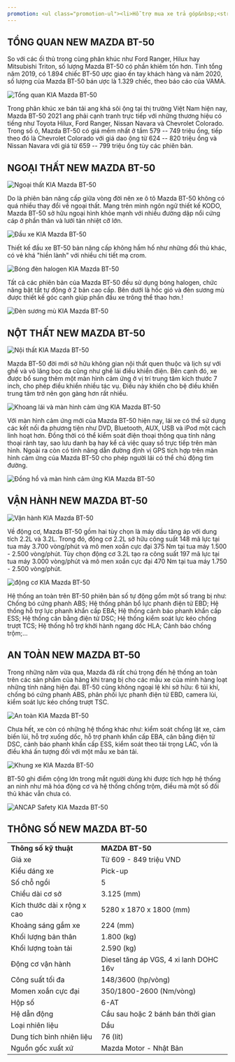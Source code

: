 ```yaml
---
promotion: <ul class="promotion-ul"><li>Hỗ trợ mua xe trả góp&nbsp;<strong>đến 80%</strong></li><li><strong>Ưu đãi lên đến 50 triệu đồng</strong></li><li><span class="text-primary"><strong>Trả trước chỉ từ 116 triệu</strong></span> – nhận xe ngay!</li><li>Tặng kèm phụ kiện chính hãng<br>* Thảm lót sàn * Bạt trùm xe * Bệ bước chân * Tấm lót thùng sau</li><li>Nhập khẩu Nguyên chiếc từ <strong>Thái Lan</strong></li><li>(*) Áp dụng phiên bản và Đại lý theo quy định</li></ul>
---
```


## TỔNG QUAN NEW MAZDA BT-50

So với các ối thủ trong cùng phân khúc như Ford Ranger, Hilux hay Mitsubishi Triton, số lượng Mazda BT-50 có phần khiêm tốn hơn. Tính tổng năm 2019, có 1.894 chiếc BT-50 ược giao ến tay khách hàng và năm 2020, số lượng của Mazda BT-50 bán ược là 1.329 chiếc, theo báo cáo của VAMA.

<div class="post-img-wrapper" style={{aspectRatio:1.7778}}>
<Image src="https://res.cloudinary.com/dfhheac8o/image/upload/v1693474995/mazda-bt-50-tong-quan_zwt1oj.jpg" alt="Tổng quan KIA Mazda BT-50" fill={true} />
</div>

Trong phân khúc xe bán tải ang khá sôi ộng tại thị trường Việt Nam hiện nay, Mazda BT-50 2021 ang phải cạnh tranh trực tiếp với những thương hiệu có tiếng như Toyota Hilux, Ford Ranger, Nissan Navara và Chevrolet Colorado. Trong số ó, Mazda BT-50 có giá mềm nhất ở tầm 579 -- 749 triệu ồng, tiếp theo đó là Chevrolet Colorado với giá dao ộng từ 624 -- 820 triệu ồng và Nissan Navara với giá từ 659 -- 799 triệu ồng tùy các phiên bản.

## NGOẠI THẤT NEW MAZDA BT-50

<div class="post-img-wrapper" style={{aspectRatio:1.7778}}>
<Image src="https://res.cloudinary.com/dfhheac8o/image/upload/v1693474995/mazda-bt-50-ngoai-hanh_evaxur.jpg" alt="Ngoại thất KIA Mazda BT-50" fill={true} />
</div>

Do là phiên bản nâng cấp giữa vòng đời nên xe ô tô Mazda BT-50 không có quá nhiều thay đổi về ngoại thất. Mang trên mình ngôn ngữ thiết kế KODO, Mazda BT-50 sở hữu ngoại hình khỏe mạnh với nhiều đường dập nổi cứng cáp ở phần thân và lưới tản nhiệt cỡ lớn.

<div class="post-img-wrapper">
<Image src="https://res.cloudinary.com/dfhheac8o/image/upload/v1693474993/mazda-bt-50-luoi-tan-nhiet_hvznun.jpg" alt="Đầu xe KIA Mazda BT-50" fill={true} />
</div>

Thiết kế đầu xe BT-50 bản nâng cấp không hầm hố như những đối thủ khác, có vẻ khá "hiền lành" với nhiều chi tiết mạ crom.

<div class="post-img-wrapper">
<Image src="https://res.cloudinary.com/dfhheac8o/image/upload/v1693474994/mazda-bt-50-den-halogen_o6t66u.jpg" alt="Bóng đèn halogen KIA Mazda BT-50" fill={true} />
</div>

Tất cả các phiên bản của Mazda BT-50 đều sử dụng bóng halogen, chức năng bật tắt tự động ở 2 bản cao cấp. Bên dưới là hốc gió và đèn sương mù được thiết kế góc cạnh giúp phần đầu xe trông thể thao hơn.!

<div class="post-img-wrapper">
<Image src="https://res.cloudinary.com/dfhheac8o/image/upload/v1693474993/mazda-bt-50-den-suong-mu_wcaaoq.jpg" alt="Đèn sương mù KIA Mazda BT-50" fill={true} />
</div>

## NỘT THẤT NEW MAZDA BT-50

<div class="post-img-wrapper">
<Image src="https://res.cloudinary.com/dfhheac8o/image/upload/v1693474994/mazda-bt-50-noi-that_gikd4p.jpg" alt="Nội thất KIA Mazda BT-50" fill={true} />
</div>

Mazda BT-50 đời mới sở hữu không gian nội thất quen thuộc và lịch sự với ghế và vô lăng bọc da cũng như ghế lái điều khiển điện. Bên cạnh đó, xe được bổ sung thêm một màn hình cảm ứng ở vị trí trung tâm kích thước 7 inch, cho phép điều khiển nhiều tác vụ. Điều này khiến cho bệ điều khiển trung tâm trở nên gọn gàng hơn rất nhiều.

<div class="post-img-wrapper">
<Image src="https://res.cloudinary.com/dfhheac8o/image/upload/v1693474994/mazda-bt-50-khoang-lai_pqsbps.jpg" alt="Khoang lái và màn hình cảm ứng KIA Mazda BT-50" fill={true} />
</div>

Với màn hình cảm ứng mới của Mazda BT-50 hiện nay, lái xe có thể sử dụng các kết nối đa phương tiện như DVD, Bluetooth, AUX, USB và iPod một cách linh hoạt hơn. Đồng thời có thể kiểm soát điện thoại thông qua tính năng thoại rảnh tay, sao lưu danh bạ hay kể cả việc quay số trực tiếp trên màn hình. Ngoài ra còn có tính năng dẫn đường định vị GPS tích hợp trên màn hình cảm ứng của Mazda BT-50 cho phép người lái có thể chủ động tìm đường.

<div class="post-img-wrapper">
<Image src="https://res.cloudinary.com/dfhheac8o/image/upload/v1693474993/mazda-bt-50-dong-ho_kn0bnf.jpg" alt="Đồng hồ và màn hình cảm ứng KIA Mazda BT-50" fill={true} />
</div>

## VẬN HÀNH NEW MAZDA BT-50

<div class="post-img-wrapper">
<Image src="https://res.cloudinary.com/dfhheac8o/image/upload/v1693474993/mazda-bt-50-van-hanh_ywi6vg.jpg" alt="Vận hành KIA Mazda BT-50" fill={true} />
</div>

Về động cơ, Mazda BT-50 gồm hai tùy chọn là máy dầu tăng áp với dung tích 2.2L và 3.2L. Trong đó, động cơ 2.2L sở hữu công suất 148 mã lực tại tua máy 3.700 vòng/phút và mô men xoắn cực đại 375 Nm tại tua máy 1.500 - 2.500 vòng/phút. Tùy chọn động cơ 3.2L tạo ra công suất 197 mã lực tại tua máy 3.000 vòng/phút và mô men xoắn cực đại 470 Nm tại tua máy 1.750 - 2.500 vòng/phút.

<div class="post-img-wrapper">
<Image src="https://res.cloudinary.com/dfhheac8o/image/upload/v1693474993/mazda-bt-50-dong-co_guqtww.jpg" alt="động cơ KIA Mazda BT-50" fill={true} />
</div>

Hệ thống an toàn trên BT-50 phiên bản số tự động gồm một số trang bị như: Chống bó cứng phanh ABS; Hệ thống phân bổ lực phanh điện tử EBD; Hệ thống hỗ trợ lực phanh khẩn cấp EBA; Hệ thống cảnh báo phanh khẩn cấp ESS; Hệ thống cân bằng điện tử DSC; Hệ thống kiểm soát lực kéo chống trượt TCS; Hệ thống hỗ trợ khởi hành ngang dốc HLA; Cảnh báo chống trộm;...

## AN TOÀN NEW MAZDA BT-50

Trong những năm vừa qua, Mazda đã rất chú trọng đến hệ thống an toàn trên các sản phẩm của hãng khi trang bị cho các mẫu xe của mình hàng loạt những tính năng hiện đại. BT-50 cũng không ngoại lệ khi sở hữu: 6 túi khí, chống bó cứng phanh ABS, phân phối lực phanh điện tử EBD, camera lùi, kiểm soát lực kéo chống trượt TSC.

<div class="post-img-wrapper">
<Image src="https://res.cloudinary.com/dfhheac8o/image/upload/v1693474993/mazda-bt-50-he-thong-an-toan_qcvyae.jpg" alt="An toàn KIA Mazda BT-50" fill={true} />
</div>

Chưa hết, xe còn có những hệ thống khác như: kiểm soát chống lật xe, cảm biến lùi, hỗ trợ xuống dốc, hỗ trợ phanh khẩn cấp EBA, cân bằng điện tử DSC, cảnh báo phanh khẩn cấp ESS, kiểm soát theo tải trọng LAC, vốn là điều khá ấn tượng đối với một mẫu xe bán tải.

<div class="post-img-wrapper">
<Image src="https://res.cloudinary.com/dfhheac8o/image/upload/v1693474993/mazda-bt-50-khung-xe_qjpmk9.jpg" alt="Khung xe KIA Mazda BT-50" fill={true} />
</div>

BT-50 ghi điểm cộng lớn trong mắt người dùng khi được tích hợp hệ thống an ninh như mã hóa động cơ và hệ thống chống trộm, điều mà một số đối thủ khác vẫn chưa có.

<div class="post-img-wrapper" style={{aspectRatio:1.625}}>
<Image src="https://res.cloudinary.com/dfhheac8o/image/upload/v1693474993/mazda-bt-50-ancap-safety_fkj9rj.jpg" alt="ANCAP Safety KIA Mazda BT-50" fill={true} />
</div>

## THÔNG SỐ NEW MAZDA BT-50

<table>
<tbody>
<tr>
<td><strong>Thông số kỹ thuật</strong></td>
<td><strong>MAZDA BT-50</strong></td>
</tr>
<tr>
<td>Giá xe</td>
<td>Từ 609 - 849 triệu VND</td>
</tr>
<tr>
<td>Kiểu dáng xe</td>
<td>Pick-up</td>
</tr>
<tr>
<td>Số chỗ ngồi</td>
<td>5</td>
</tr>
<tr>
<td>Chiều dài cơ sở</td>
<td>3.125 (mm)</td>
</tr>
<tr>
<td>Kích thước dài x rộng x cao</td>
<td>5280 x 1870 x 1800 (mm)</td>
</tr>
<tr>
<td>Khoảng sáng gầm xe</td>
<td>224 (mm)</td>
</tr>
<tr>
<td>Khối lượng bản thân</td>
<td>1.800 (kg)</td>
</tr>
<tr>
<td>Khối lượng toàn tải</td>
<td>2.590 (kg)</td>
</tr>
<tr>
<td>Động cơ vận hành</td>
<td>Diesel tăng áp VGS, 4 xi lanh DOHC 16v</td>
</tr>
<tr>
<td>Công suất tối đa</td>
<td>148/3600 (hp/vòng)</td>
</tr>
<tr>
<td>Momen xoắn cực đại</td>
<td>350/1800-2600 (Nm/vòng)</td>
</tr>
<tr>
<td>Hộp số</td>
<td>6-AT</td>
</tr>
<tr>
<td>Hệ dẫn động</td>
<td>Cầu sau hoặc 2 bánh bán thời gian</td>
</tr>
<tr>
<td>Loại nhiên liệu</td>
<td>Dầu</td>
</tr>
<tr>
<td>Dung tích bình nhiên liệu</td>
<td>76 (lít)</td>
</tr>
<tr>
<td>Nguồn gốc xuất xứ</td>
<td>Mazda Motor - Nhật Bản</td>
</tr>
</tbody>
</table>
